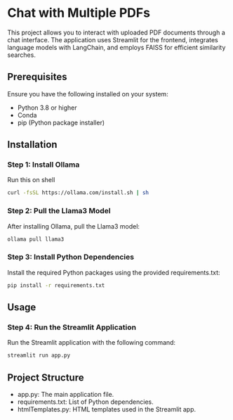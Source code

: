 # Chat with Multiple PDFs

This project allows you to interact with uploaded PDF documents through a chat interface. The application uses Streamlit for the frontend, integrates language models with LangChain, and employs FAISS for efficient similarity searches.

## Prerequisites

Ensure you have the following installed on your system:
- Python 3.8 or higher
- Conda
- pip (Python package installer)

## Installation

### Step 1: Install Ollama 
<!-- Just write Run this on shell curl -fsSL https://ollama.com/install.sh | sh
 -->
Run this on shell 
```sh
curl -fsSL https://ollama.com/install.sh | sh
```

### Step 2: Pull the Llama3 Model
After installing Ollama, pull the Llama3 model:

```sh
ollama pull llama3
```

### Step 3: Install Python Dependencies
Install the required Python packages using the provided requirements.txt:

```sh
pip install -r requirements.txt
```

## Usage
### Step 4: Run the Streamlit Application
Run the Streamlit application with the following command:

```sh
streamlit run app.py
```

## Project Structure
- app.py: The main application file.
- requirements.txt: List of Python dependencies.
- htmlTemplates.py: HTML templates used in the Streamlit app.